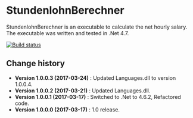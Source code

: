StundenlohnBerechner
====================================

StundenlohnBerechner is an executable to calculate the net hourly salary.
The executable was written and tested in .Net 4.7.

[![Build status](https://ci.appveyor.com/api/projects/status/dto3h4jgaf6305s9?svg=true)](https://ci.appveyor.com/project/SeppPenner/stundenlohnberechner)


Change history
--------------

* **Version 1.0.0.3 (2017-03-24)** : Updated Languages.dll to version 1.0.0.4.
* **Version 1.0.0.2 (2017-03-21)** : Updated Languages.dll.
* **Version 1.0.0.1 (2017-03-17)** : Switched to .Net to 4.6.2, Refactored code.
* **Version 1.0.0.0 (2017-03-17)** : 1.0 release.
